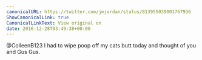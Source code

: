 ```yaml
---
canonicalURL: https://twitter.com/jmjordan/status/813955039001767936
ShowCanonicalLink: true
CanonicalLinkText: View original on
date: 2016-12-28T03:49:38+00:00
---
```

@ColleenB123 I had to wipe poop off my cats butt today and thought of you and Gus Gus.